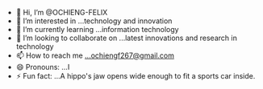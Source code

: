 - 👋 Hi, I’m @OCHIENG-FELIX
- 👀 I’m interested in ...technology and innovation
- 🌱 I’m currently learning ...information technology
- 💞️ I’m looking to collaborate on ...latest innovations and research in technology
- 📫 How to reach me ...ochiengf267@gmail.com
- 😄 Pronouns: ...I
- ⚡ Fun fact: ...A hippo's jaw opens wide enough to fit a sports car inside.

<!---
OCHIENG-FELIX/OCHIENG-FELIX is a ✨ special ✨ repository because its `README.md` (this file) appears on your GitHub profile.
You can click the Preview link to take a look at your changes.
--->
